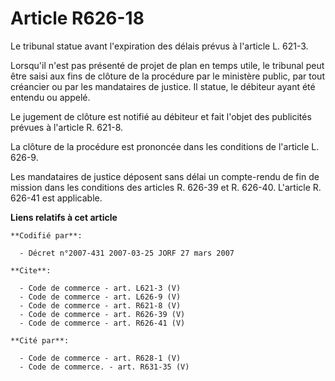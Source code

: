 # Article R626-18

Le tribunal statue avant l'expiration des délais prévus à l'article L. 621-3. 

Lorsqu'il n'est pas présenté de projet de plan en temps utile, le tribunal peut être saisi aux fins de clôture de la
procédure par le ministère public, par tout créancier ou par les mandataires de justice. Il statue, le débiteur ayant été
entendu ou appelé. 

Le jugement de clôture est notifié au débiteur et fait l'objet des publicités prévues à l'article R. 621-8. 

La clôture de la procédure est prononcée dans les conditions de l'article L. 626-9. 

Les mandataires de justice déposent sans délai un compte-rendu de fin de mission dans les conditions des articles R. 626-39
et R. 626-40. L'article R. 626-41 est applicable.

**Liens relatifs à cet article**

	**Codifié par**:

	  - Décret n°2007-431 2007-03-25 JORF 27 mars 2007

	**Cite**:

	  - Code de commerce - art. L621-3 (V)
	  - Code de commerce - art. L626-9 (V)
	  - Code de commerce - art. R621-8 (V)
	  - Code de commerce - art. R626-39 (V)
	  - Code de commerce - art. R626-41 (V)

	**Cité par**:

	  - Code de commerce - art. R628-1 (V)
	  - Code de commerce. - art. R631-35 (V)
